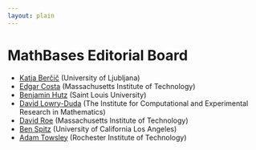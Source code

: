 ```yaml
---
layout: plain
---
```

<h1 class="smallcaps">MathBases Editorial Board</h1>

* <a href="http://katja.not.si/">Katja Berčič</a> (University of Ljubljana)
* <a href="https://math.mit.edu/~edgarc/">Edgar Costa</a> (Massachusetts Institute of Technology)
* <a href="https://mathstat.slu.edu/~hutzba/">Benjamin Hutz</a> (Saint Louis University)
* <a href="https://davidlowryduda.com/">David Lowry-Duda</a> (The Institute for Computational and Experimental Research in Mathematics)
* <a href="https://math.mit.edu/~roed/">David Roe</a> (Massachusetts Institute of Technology)
* <a href="https://www.math.ucla.edu/~benspitz/">Ben Spitz</a> (University of California Los Angeles)
* <a href="https://sites.google.com/site/atowsley42/">Adam Towsley</a> (Rochester Institute of Technology)